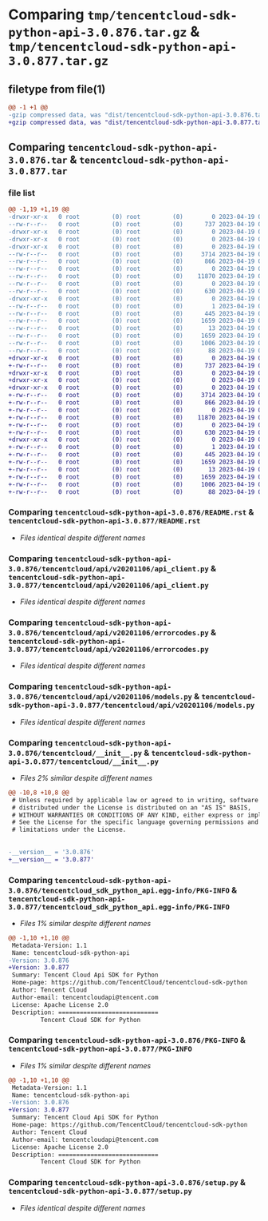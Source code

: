 # Comparing `tmp/tencentcloud-sdk-python-api-3.0.876.tar.gz` & `tmp/tencentcloud-sdk-python-api-3.0.877.tar.gz`

## filetype from file(1)

```diff
@@ -1 +1 @@
-gzip compressed data, was "dist/tencentcloud-sdk-python-api-3.0.876.tar", last modified: Wed Apr 19 00:16:32 2023, max compression
+gzip compressed data, was "dist/tencentcloud-sdk-python-api-3.0.877.tar", last modified: Wed Apr 19 08:58:52 2023, max compression
```

## Comparing `tencentcloud-sdk-python-api-3.0.876.tar` & `tencentcloud-sdk-python-api-3.0.877.tar`

### file list

```diff
@@ -1,19 +1,19 @@
-drwxr-xr-x   0 root         (0) root         (0)        0 2023-04-19 00:16:32.000000 tencentcloud-sdk-python-api-3.0.876/
--rw-r--r--   0 root         (0) root         (0)      737 2023-04-19 00:16:32.000000 tencentcloud-sdk-python-api-3.0.876/README.rst
-drwxr-xr-x   0 root         (0) root         (0)        0 2023-04-19 00:16:32.000000 tencentcloud-sdk-python-api-3.0.876/tencentcloud/
-drwxr-xr-x   0 root         (0) root         (0)        0 2023-04-19 00:16:32.000000 tencentcloud-sdk-python-api-3.0.876/tencentcloud/api/
-drwxr-xr-x   0 root         (0) root         (0)        0 2023-04-19 00:16:32.000000 tencentcloud-sdk-python-api-3.0.876/tencentcloud/api/v20201106/
--rw-r--r--   0 root         (0) root         (0)     3714 2023-04-19 00:16:32.000000 tencentcloud-sdk-python-api-3.0.876/tencentcloud/api/v20201106/api_client.py
--rw-r--r--   0 root         (0) root         (0)      866 2023-04-19 00:16:32.000000 tencentcloud-sdk-python-api-3.0.876/tencentcloud/api/v20201106/errorcodes.py
--rw-r--r--   0 root         (0) root         (0)        0 2023-04-19 00:16:32.000000 tencentcloud-sdk-python-api-3.0.876/tencentcloud/api/v20201106/__init__.py
--rw-r--r--   0 root         (0) root         (0)    11870 2023-04-19 00:16:32.000000 tencentcloud-sdk-python-api-3.0.876/tencentcloud/api/v20201106/models.py
--rw-r--r--   0 root         (0) root         (0)        0 2023-04-19 00:16:32.000000 tencentcloud-sdk-python-api-3.0.876/tencentcloud/api/__init__.py
--rw-r--r--   0 root         (0) root         (0)      630 2023-04-19 00:16:32.000000 tencentcloud-sdk-python-api-3.0.876/tencentcloud/__init__.py
-drwxr-xr-x   0 root         (0) root         (0)        0 2023-04-19 00:16:32.000000 tencentcloud-sdk-python-api-3.0.876/tencentcloud_sdk_python_api.egg-info/
--rw-r--r--   0 root         (0) root         (0)        1 2023-04-19 00:16:32.000000 tencentcloud-sdk-python-api-3.0.876/tencentcloud_sdk_python_api.egg-info/dependency_links.txt
--rw-r--r--   0 root         (0) root         (0)      445 2023-04-19 00:16:32.000000 tencentcloud-sdk-python-api-3.0.876/tencentcloud_sdk_python_api.egg-info/SOURCES.txt
--rw-r--r--   0 root         (0) root         (0)     1659 2023-04-19 00:16:32.000000 tencentcloud-sdk-python-api-3.0.876/tencentcloud_sdk_python_api.egg-info/PKG-INFO
--rw-r--r--   0 root         (0) root         (0)       13 2023-04-19 00:16:32.000000 tencentcloud-sdk-python-api-3.0.876/tencentcloud_sdk_python_api.egg-info/top_level.txt
--rw-r--r--   0 root         (0) root         (0)     1659 2023-04-19 00:16:32.000000 tencentcloud-sdk-python-api-3.0.876/PKG-INFO
--rw-r--r--   0 root         (0) root         (0)     1006 2023-04-19 00:16:32.000000 tencentcloud-sdk-python-api-3.0.876/setup.py
--rw-r--r--   0 root         (0) root         (0)       88 2023-04-19 00:16:32.000000 tencentcloud-sdk-python-api-3.0.876/setup.cfg
+drwxr-xr-x   0 root         (0) root         (0)        0 2023-04-19 08:58:52.000000 tencentcloud-sdk-python-api-3.0.877/
+-rw-r--r--   0 root         (0) root         (0)      737 2023-04-19 08:58:52.000000 tencentcloud-sdk-python-api-3.0.877/README.rst
+drwxr-xr-x   0 root         (0) root         (0)        0 2023-04-19 08:58:52.000000 tencentcloud-sdk-python-api-3.0.877/tencentcloud/
+drwxr-xr-x   0 root         (0) root         (0)        0 2023-04-19 08:58:52.000000 tencentcloud-sdk-python-api-3.0.877/tencentcloud/api/
+drwxr-xr-x   0 root         (0) root         (0)        0 2023-04-19 08:58:52.000000 tencentcloud-sdk-python-api-3.0.877/tencentcloud/api/v20201106/
+-rw-r--r--   0 root         (0) root         (0)     3714 2023-04-19 08:58:52.000000 tencentcloud-sdk-python-api-3.0.877/tencentcloud/api/v20201106/api_client.py
+-rw-r--r--   0 root         (0) root         (0)      866 2023-04-19 08:58:52.000000 tencentcloud-sdk-python-api-3.0.877/tencentcloud/api/v20201106/errorcodes.py
+-rw-r--r--   0 root         (0) root         (0)        0 2023-04-19 08:58:52.000000 tencentcloud-sdk-python-api-3.0.877/tencentcloud/api/v20201106/__init__.py
+-rw-r--r--   0 root         (0) root         (0)    11870 2023-04-19 08:58:52.000000 tencentcloud-sdk-python-api-3.0.877/tencentcloud/api/v20201106/models.py
+-rw-r--r--   0 root         (0) root         (0)        0 2023-04-19 08:58:52.000000 tencentcloud-sdk-python-api-3.0.877/tencentcloud/api/__init__.py
+-rw-r--r--   0 root         (0) root         (0)      630 2023-04-19 08:58:52.000000 tencentcloud-sdk-python-api-3.0.877/tencentcloud/__init__.py
+drwxr-xr-x   0 root         (0) root         (0)        0 2023-04-19 08:58:52.000000 tencentcloud-sdk-python-api-3.0.877/tencentcloud_sdk_python_api.egg-info/
+-rw-r--r--   0 root         (0) root         (0)        1 2023-04-19 08:58:52.000000 tencentcloud-sdk-python-api-3.0.877/tencentcloud_sdk_python_api.egg-info/dependency_links.txt
+-rw-r--r--   0 root         (0) root         (0)      445 2023-04-19 08:58:52.000000 tencentcloud-sdk-python-api-3.0.877/tencentcloud_sdk_python_api.egg-info/SOURCES.txt
+-rw-r--r--   0 root         (0) root         (0)     1659 2023-04-19 08:58:52.000000 tencentcloud-sdk-python-api-3.0.877/tencentcloud_sdk_python_api.egg-info/PKG-INFO
+-rw-r--r--   0 root         (0) root         (0)       13 2023-04-19 08:58:52.000000 tencentcloud-sdk-python-api-3.0.877/tencentcloud_sdk_python_api.egg-info/top_level.txt
+-rw-r--r--   0 root         (0) root         (0)     1659 2023-04-19 08:58:52.000000 tencentcloud-sdk-python-api-3.0.877/PKG-INFO
+-rw-r--r--   0 root         (0) root         (0)     1006 2023-04-19 08:58:52.000000 tencentcloud-sdk-python-api-3.0.877/setup.py
+-rw-r--r--   0 root         (0) root         (0)       88 2023-04-19 08:58:52.000000 tencentcloud-sdk-python-api-3.0.877/setup.cfg
```

### Comparing `tencentcloud-sdk-python-api-3.0.876/README.rst` & `tencentcloud-sdk-python-api-3.0.877/README.rst`

 * *Files identical despite different names*

### Comparing `tencentcloud-sdk-python-api-3.0.876/tencentcloud/api/v20201106/api_client.py` & `tencentcloud-sdk-python-api-3.0.877/tencentcloud/api/v20201106/api_client.py`

 * *Files identical despite different names*

### Comparing `tencentcloud-sdk-python-api-3.0.876/tencentcloud/api/v20201106/errorcodes.py` & `tencentcloud-sdk-python-api-3.0.877/tencentcloud/api/v20201106/errorcodes.py`

 * *Files identical despite different names*

### Comparing `tencentcloud-sdk-python-api-3.0.876/tencentcloud/api/v20201106/models.py` & `tencentcloud-sdk-python-api-3.0.877/tencentcloud/api/v20201106/models.py`

 * *Files identical despite different names*

### Comparing `tencentcloud-sdk-python-api-3.0.876/tencentcloud/__init__.py` & `tencentcloud-sdk-python-api-3.0.877/tencentcloud/__init__.py`

 * *Files 2% similar despite different names*

```diff
@@ -10,8 +10,8 @@
 # Unless required by applicable law or agreed to in writing, software
 # distributed under the License is distributed on an "AS IS" BASIS,
 # WITHOUT WARRANTIES OR CONDITIONS OF ANY KIND, either express or implied.
 # See the License for the specific language governing permissions and
 # limitations under the License.
 
 
-__version__ = '3.0.876'
+__version__ = '3.0.877'
```

### Comparing `tencentcloud-sdk-python-api-3.0.876/tencentcloud_sdk_python_api.egg-info/PKG-INFO` & `tencentcloud-sdk-python-api-3.0.877/tencentcloud_sdk_python_api.egg-info/PKG-INFO`

 * *Files 1% similar despite different names*

```diff
@@ -1,10 +1,10 @@
 Metadata-Version: 1.1
 Name: tencentcloud-sdk-python-api
-Version: 3.0.876
+Version: 3.0.877
 Summary: Tencent Cloud Api SDK for Python
 Home-page: https://github.com/TencentCloud/tencentcloud-sdk-python
 Author: Tencent Cloud
 Author-email: tencentcloudapi@tencent.com
 License: Apache License 2.0
 Description: ============================
         Tencent Cloud SDK for Python
```

### Comparing `tencentcloud-sdk-python-api-3.0.876/PKG-INFO` & `tencentcloud-sdk-python-api-3.0.877/PKG-INFO`

 * *Files 1% similar despite different names*

```diff
@@ -1,10 +1,10 @@
 Metadata-Version: 1.1
 Name: tencentcloud-sdk-python-api
-Version: 3.0.876
+Version: 3.0.877
 Summary: Tencent Cloud Api SDK for Python
 Home-page: https://github.com/TencentCloud/tencentcloud-sdk-python
 Author: Tencent Cloud
 Author-email: tencentcloudapi@tencent.com
 License: Apache License 2.0
 Description: ============================
         Tencent Cloud SDK for Python
```

### Comparing `tencentcloud-sdk-python-api-3.0.876/setup.py` & `tencentcloud-sdk-python-api-3.0.877/setup.py`

 * *Files identical despite different names*

